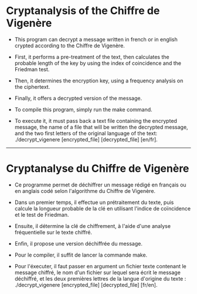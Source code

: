 # Cryptanalysis of the Chiffre de Vigenère

 * This program can decrypt a message written in french or in english crypted according to the Chiffre de Vigenère.
 
 * First, it performs a pre-treatment of the text, then calculates the probable length of the key by using the index of coincidence and the Friedman test.
 * Then, it determines the encryption key, using a frequency analysis on the ciphertext.
 * Finally, it offers a decrypted version of the message.
 
 * To compile this program, simply run the make command.
 * To execute it, it must pass back a text file containing the encrypted message, the name of a file that will be written the decrypted message, and the two first letters of the original language of the text: ./decrypt_vigenere [encrypted_file] [decrypted_file] [en/fr].

*********************************************************************************************************************************
# Cryptanalyse du Chiffre de Vigenère

 * Ce programme permet de déchiffrer un message rédigé en français ou en anglais codé selon l'algorithme du Chiffre de Vigenère.
 
 * Dans un premier temps, il effectue un prétraitement du texte, puis calcule la longueur probable de la clé en utilisant l'indice de coïncidence et le test de Friedman.
 * Ensuite, il détermine la clé de chiffrement, à l'aide d'une analyse fréquentielle sur le texte chiffré.
 * Enfin, il propose une version déchiffrée du message.
 
 * Pour le compiler, il suffit de lancer la commande make.
 * Pour l'éxecuter, il faut passer en argument un fichier texte contenant le message chiffré, le nom d'un fichier sur lequel sera écrit le message déchiffré, et les deux premières lettres de la langue d'origine du texte : ./decrypt_vigenere [encrypted_file] [decrypted_file] [fr/en].
